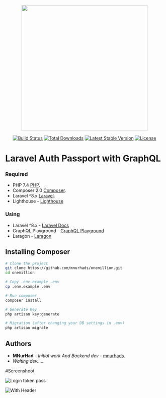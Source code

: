 <p align="center"><a href="https://laravel.com" target="_blank"><img src="https://raw.githubusercontent.com/laravel/art/master/logo-lockup/5%20SVG/2%20CMYK/1%20Full%20Color/laravel-logolockup-cmyk-red.svg" width="400"></a></p>

<p align="center">
<a href="https://travis-ci.org/laravel/framework"><img src="https://travis-ci.org/laravel/framework.svg" alt="Build Status"></a>
<a href="https://packagist.org/packages/laravel/framework"><img src="https://img.shields.io/packagist/dt/laravel/framework" alt="Total Downloads"></a>
<a href="https://packagist.org/packages/laravel/framework"><img src="https://img.shields.io/packagist/v/laravel/framework" alt="Latest Stable Version"></a>
<a href="https://packagist.org/packages/laravel/framework"><img src="https://img.shields.io/packagist/l/laravel/framework" alt="License"></a>
</p>

# Laravel Auth Passport with GraphQL

### Required

 * PHP 7.4 [PHP](https://www.php.net/releases/7_4_0.php).
 * Composer 2.0 [Composer](https://blog.packagist.com/composer-2-0-is-now-available/).
 * Laravel ^8.x [Laravel](https://laravel.com/docs/8.x#installation).
 * Lighthouse - [Lighthouse](https://lighthouse-php.com/)

### Using

- Laravel ^8.x - [Laravel Docs](https://laravel.com/docs/8.x/)
- GraphQL Playground - [GraphQL Playground](https://www.apollographql.com/docs/apollo-server/v2/testing/graphql-playground/)
- Laragon - [Laragon](https://laragon.org/)

## Installing Composer
```bash
# Clone the project
git clone https://github.com/mnurhads/onemillion.git
cd onemillion

# Copy .env.example .env
cp .env.example .env

# Run composer
composer install

# Generate Key
php artisan key:generate

# Migration (after changing your DB settings in .env)
php artisan migrate

```
## Authors

* **MNurHad** - *Initial work And Backend dev* - [mnurhads](https://github.com/mnurhads).
* *Waiting dev......*

#Screenshoot

![Login token pass](https://user-images.githubusercontent.com/108712079/206404432-9ebe41c3-e85a-4243-a350-c0d87524483c.png)

![With Header](https://user-images.githubusercontent.com/108712079/206404460-cabbb5d6-40f5-4fb9-b831-11a4130a9e0d.png)


